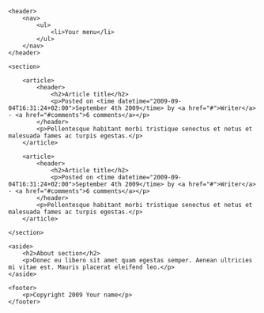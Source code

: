 
	<header>
		<nav>
			<ul>
				<li>Your menu</li>
			</ul>
		</nav>
	</header>

	<section>

		<article>
			<header>
				<h2>Article title</h2>
				<p>Posted on <time datetime="2009-09-04T16:31:24+02:00">September 4th 2009</time> by <a href="#">Writer</a> - <a href="#comments">6 comments</a></p>
			</header>
			<p>Pellentesque habitant morbi tristique senectus et netus et malesuada fames ac turpis egestas.</p>
		</article>

		<article>
			<header>
				<h2>Article title</h2>
				<p>Posted on <time datetime="2009-09-04T16:31:24+02:00">September 4th 2009</time> by <a href="#">Writer</a> - <a href="#comments">6 comments</a></p>
			</header>
			<p>Pellentesque habitant morbi tristique senectus et netus et malesuada fames ac turpis egestas.</p>
		</article>

	</section>

	<aside>
		<h2>About section</h2>
		<p>Donec eu libero sit amet quam egestas semper. Aenean ultricies mi vitae est. Mauris placerat eleifend leo.</p>
	</aside>

	<footer>
		<p>Copyright 2009 Your name</p>
	</footer>

